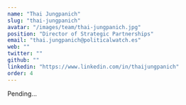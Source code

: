 ```yaml
---
name: "Thai Jungpanich"
slug: "thai-jungpanich"
avatar: "/images/team/thai-jungpanich.jpg"
position: "Director of Strategic Partnerships"
email: "thai.jungpanich@politicalwatch.es"
web: ""
twitter: ""
github: ""
linkedin: "https://www.linkedin.com/in/thaijungpanich"
order: 4
---
```


Pending...
